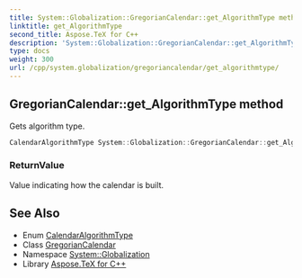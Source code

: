```yaml
---
title: System::Globalization::GregorianCalendar::get_AlgorithmType method
linktitle: get_AlgorithmType
second_title: Aspose.TeX for C++
description: 'System::Globalization::GregorianCalendar::get_AlgorithmType method. Gets algorithm type in C++.'
type: docs
weight: 300
url: /cpp/system.globalization/gregoriancalendar/get_algorithmtype/
---
```

## GregorianCalendar::get_AlgorithmType method


Gets algorithm type.

```cpp
CalendarAlgorithmType System::Globalization::GregorianCalendar::get_AlgorithmType() const override
```


### ReturnValue

Value indicating how the calendar is built.

## See Also

* Enum [CalendarAlgorithmType](../../calendaralgorithmtype/)
* Class [GregorianCalendar](../)
* Namespace [System::Globalization](../../)
* Library [Aspose.TeX for C++](../../../)
